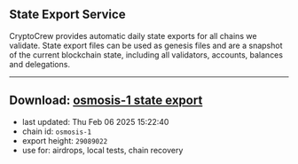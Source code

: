 ## State Export Service
CryptoCrew provides automatic daily state exports for all chains we validate. State export files can be used as genesis files and are a snapshot of the current blockchain state, including all validators, accounts, balances and delegations.

---
**Download: [osmosis-1 state export](https://dl-eu2.ccvalidators.com/SERVICE/osmosis/osmosis-1_export_29089022.json)**
---

- last updated: Thu Feb 06 2025 15:22:40
- chain id: `osmosis-1`
- export height: `29089022`
- use for: airdrops, local tests, chain recovery

